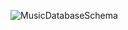 ![MusicDatabaseSchema](https://github.com/Rk9412/Music-Store-Data-Analysis-Project-using-SQL/assets/97548437/ac286be2-8a75-460f-9d6a-26bf80d0734e)

